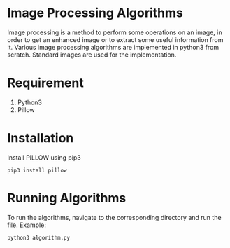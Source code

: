 # Image Processing Algorithms

Image processing is a method to perform some operations on an image, in order to get an enhanced image or to extract some useful information from it. Various image processing algorithms are implemented in python3 from scratch. Standard images are used for the implementation.

# Requirement

1. Python3
2. Pillow

# Installation

Install PILLOW using pip3
``` 
pip3 install pillow
```

# Running Algorithms

To run the algorithms, navigate to the corresponding directory and run the file. Example:

```
python3 algorithm.py
```